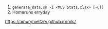 1. `generate_data.sh -i <MLS Stats.xlsx> [-ul]`
2. Homeruns erryday

https://amorymeltzer.github.io/mls/
